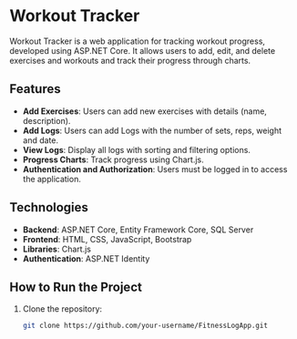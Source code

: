 # Workout Tracker

Workout Tracker is a web application for tracking workout progress, developed using ASP.NET Core. It allows users to add, edit, and delete exercises and workouts and track their progress through charts.

## Features

- **Add Exercises**: Users can add new exercises with details (name, description).
- **Add Logs**: Users can add Logs with the number of sets, reps, weight and date.
- **View Logs**: Display all logs with sorting and filtering options.
- **Progress Charts**: Track progress using Chart.js.
- **Authentication and Authorization**: Users must be logged in to access the application.

## Technologies

- **Backend**: ASP.NET Core, Entity Framework Core, SQL Server
- **Frontend**: HTML, CSS, JavaScript, Bootstrap
- **Libraries**: Chart.js
- **Authentication**: ASP.NET Identity

## How to Run the Project

1. Clone the repository:
   ```bash
   git clone https://github.com/your-username/FitnessLogApp.git

